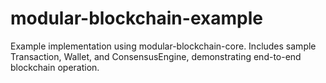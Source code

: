 # modular-blockchain-example
Example implementation using modular-blockchain-core. Includes sample Transaction, Wallet, and ConsensusEngine, demonstrating end-to-end blockchain operation.
